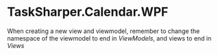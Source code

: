 ﻿# TaskSharper.Calendar.WPF

When creating a new view and viewmodel, remember to change the namespace of the viewmodel to end in _ViewModels_, and views to end in _Views_


